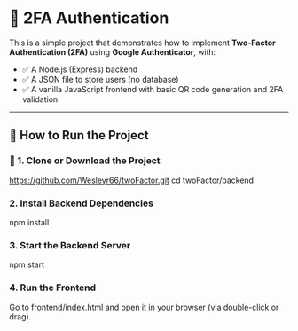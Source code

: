 # 🔐 2FA Authentication

This is a simple project that demonstrates how to implement **Two-Factor Authentication (2FA)** using **Google Authenticator**, with:

- ✅ A Node.js (Express) backend
- ✅ A JSON file to store users (no database)
- ✅ A vanilla JavaScript frontend with basic QR code generation and 2FA validation

---

## 🚀 How to Run the Project

### 🔧 1. Clone or Download the Project

https://github.com/Wesleyr66/twoFactor.git
cd twoFactor/backend

### 2. Install Backend Dependencies

npm install

### 3. Start the Backend Server

npm start

### 4. Run the Frontend

Go to frontend/index.html and open it in your browser (via double-click or drag).

